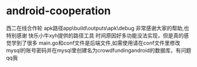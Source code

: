 # android-cooperation
 西二在线合作轮
apk路径app\build\outputs\apk\debug
非常感谢大家的帮助,也特别感谢 快乐小牛xyh提供的路径工具
时间原因好多功能没法实现，但是真的感觉学到了很多
main.go和conf文件是后端文件,如需使用请在conf文件里修改mysql的账号密码并在mysql里创建名为crowdfundingandroid的数据库，有问题qq我
